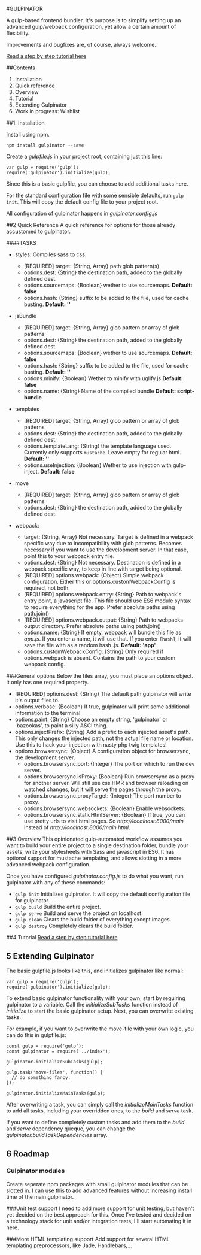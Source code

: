 #GULPINATOR

A gulp-based frontend bundler. It's purpose is to simplify setting up an advanced gulp/webpack configuration, yet allow a certain amount of flexibility.

Improvements and bugfixes are, of course, always welcome.

[Read a step by step tutorial here](TUTORIAL.md)

##Contents

1. Installation
2. Quick reference
3. Overview 
4. Tutorial
5. Extending Gulpinator
6. Work in progress: Wishlist

##1. Installation

Install using npm.

`npm install gulpinator --save`

Create a *gulpfile.js* in your project root, containing just this line:

```
var gulp = require('gulp');
require('gulpinator').initialize(gulp);
```

Since this is a basic gulpfile, you can choose to add additional tasks here.

For the standard configuration file with some sensible defaults, run `gulp init`. This will copy the default config file to your project root.

All configuration of gulpinator happens in *gulpinator.config.js* 

##2 Quick Reference 
A quick reference for options for those already accustomed to gulpinator.

####TASKS
* styles: Compiles sass to css.
  * [REQUIRED] target: {String, Array} path glob pattern(s)
  * options.dest: {String} the destination path, added to the globally defined dest.
  * options.sourcemaps: {Boolean} wether to use sourcemaps. **Default: false**
  * options.hash: {String} suffix to be added to the file, used for cache busting. **Default: ''**
  
* jsBundle
  * [REQUIRED] target: {String, Array} glob pattern or array of glob patterns
  * options.dest: {String} the destination path, added to the globally defined dest.
  * options.sourcemaps: {Boolean} wether to use sourcemaps. **Default: false**
  * options.hash: {String} suffix to be added to the file, used for cache busting. **Default: ''**
  * options.minify: {Boolean} Wether to minify with uglify.js **Default: false**
  * options.name: {String} Name of the compiled bundle **Default: script-bundle**
  
* templates
  * [REQUIRED] target: {String, Array} glob pattern or array of glob patterns
  * options.dest: {String} the destination path, added to the globally defined dest.
  * options.templateLang: {String} the template language used. Currently only supports `mustache`. Leave empty for regular html. **Default: ''**
  * options.useInjection: {Boolean} Wether to use injection with gulp-inject. **Default: false**
  
* move
  * [REQUIRED] target: {String, Array} glob pattern or array of glob patterns
  * options.dest: {String} the destination path, added to the globally defined dest.
  
* webpack:
  * target: {String, Array} Not necessary. Target is defined in a webpack specific way due to incompatibility with glob patterns. Becomes necessary if you want to use the development server. In that case, point this to your webpack entry file.
  * options.dest: {String} Not necessary. Destination is defined in a webpack specific way, to keep in line with target being optional.
  * [REQUIRED] options.webpack: {Object} Simple webpack configuration. Either this or options.customWebpackConfig is required, not both.
  * [REQUIRED] options.webpack.entry: {String} Path to webpack's entry point, a javascript file. This file should use ES6 module syntax to require everything for the app. Prefer absolute paths using path.join()
  * [REQUIRED] options.webpack.output: {String} Path to webpacks output directory. Prefer absolute paths using path.join()
  * options.name: {String} If empty, webpack will bundle this file as *app.js*. If you enter a name, it will use that. If you enter `[hash]`, it will save the file with as a random hash .js. **Default: 'app'**
  * options.customWebpackConfig: {String} Only required if options.webpack is absent. Contains the path to your custom webpack config. 
  
###General options
Below the files array, you must place an options object. It only has one required property.

* [REQUIRED] options.dest: {String} The default path gulpinator will write it's output files to.
* options.verbose: {Boolean} If true, gulpinator will print some additional information to the terminal
* options.paint: {String} Choose an empty string, 'gulpinator' or 'bazookas', to paint a silly ASCI thing.
* options.injectPrefix: {String} Add a prefix to each injected asset's path. This only changes the injected path, not the actual file name or location. Use this to hack your injection with nasty php twig templates!
* options.browsersync: {Object} A configuration object for browsersync, the development server.
  * options.browsersync.port: {Integer} The port on which to run the dev server.
  * options.browsersync.isProxy: {Boolean} Run browsersync as a proxy for another server. Will still use css HMR and browser reloading on watched changes, but it will serve the pages through the proxy.
  * options.browsersync.proxyTarget: {Integer} The port number to proxy.
  * options.browsersync.websockets: {Boolean} Enable websockets.
  * options.browsersync.staticHtmlServer: {Boolean} If true, you can use pretty urls to visit html pages. So *http://localhost:8000/main* instead of *http://localhost:8000/main.html*.

##3 Overview
This opinionated gulp-automated workflow assumes you want to build your entire project to a single destination folder, bundle your assets, write your stylesheets with Sass and javascript in ES6. It has optional support for mustache templating, and allows slotting in a more advanced webpack configuration.

Once you have configured *gulpinator.config.js* to do what you want, run gulpinator with any of these commands:

* `gulp init` Initializes gulpinator. It will copy the default configuration file for gulpinator.
* `gulp build` Build the entire project.
* `gulp serve` Build and serve the project on localhost.
* `gulp clean` Clears the build folder of everything except images.
* `gulp destroy` Completely clears the build folder.

##4 Tutorial
[Read a step by step tutorial here](TUTORIAL.md)

## 5 Extending Gulpinator
The basic gulpfile.js looks like this, and initializes gulpinator like normal:
```
var gulp = require('gulp');
require('gulpinator').initialize(gulp);
```

To extend basic gulpinator functionality with your own, start by requiring gulpinator to a variable. Call the *initializeSubTasks* function instead of *initialize* to start the basic gulpinator setup. Next, you can overwrite existing tasks.

For example, if you want to overwrite the move-file with your own logic, you can do this in gulpfile.js:

```
const gulp = require('gulp');
const gulpinator = require('../index');

gulpinator.initializeSubTasks(gulp);

gulp.task('move-files', function() {
  // do something fancy.
});

gulpinator.initializeMainTasks(gulp);
```

After overwriting a task, you can simply call the *initializeMainTasks* function to add all tasks, including your overridden ones, to the *build* and *serve* task. 

If you want to define completely custom tasks and add them to the *build* and *serve* dependency queque, you can change the *gulpinator.buildTaskDependencies* array.

## 6 Roadmap
### Gulpinator modules
Create seperate npm packages with small gulpinator modules that can be slotted in. I can use this to add advanced features without increasing install time of the main gulpinator.

###Unit test support
I need to add more support for unit testing, but haven't yet decided on the best approach
for this. Once I've tested and decided on a technology stack for unit and/or integration
tests, I'll start automating it in here.


###More HTML templating support
Add support for several HTML templating preprocessors, like Jade, Handlebars,...
